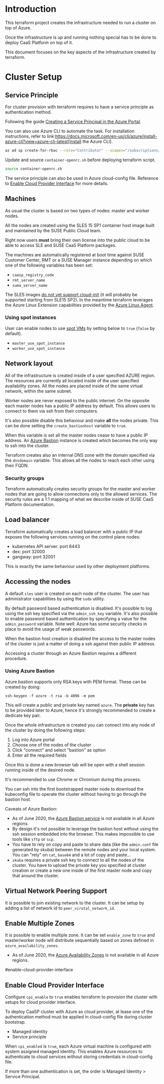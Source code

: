 # Introduction

This terraform project creates the infrastructure needed to run a
cluster on top of Azure.

Once the infrastructure is up and running nothing special has to be done
to deploy CaaS Platform on top of it.

This document focuses on the key aspects of the infrastructure created
by terraform.

# Cluster Setup

## Service Principle

For cluster provision with terraform requires to have a service principle as authentication method.

Following the guide [Creating a Service Principal in the Azure Portal](https://www.terraform.io/docs/providers/azurerm/guides/service_principal_client_secret.html#creating-a-service-principal-in-the-azure-portal).

You can also use Azure CLI to automate the task. For installation instructions, refer to link:https://docs.microsoft.com/en-us/cli/azure/install-azure-cli?view=azure-cli-latest[Install the Azure CLI].
```bash
az ad sp create-for-rbac --role="Contributor" --scopes="/subscriptions/<SUBSCRIPTION_ID>"
```

Update and source `container-openrc.sh` before deploying terraform script.
```bash
source container-openrc.sh
```

The service principle can also be used in Azure cloud-config file. Reference to [Enable Cloud Provider Interface](#enable-cloud-provider-interface) for more details.

## Machines

As usual the cluster is based on two types of nodes: master and worker nodes.

All the nodes are created using the SLES 15 SP1 container host image built
and maintained by the SUSE Public Cloud team.

Right now users **must** bring their own license into the public cloud to be
able to access SLE and SUSE CaaS Platform packages.

The machines are automatically registered at boot time against SUSE Customer
Center, RMT or a SUSE Manager instance depending on which one of the following
variables has been set:

  * `caasp_registry_code`
  * `rmt_server_name`
  * `suma_server_name`

The SLES images [do not yet support cloud-init](https://docs.microsoft.com/en-us/azure/virtual-machines/linux/using-cloud-init)
(it will probably be supported starting from SLE15 SP2). In the meantime
terraform leverages the Azure Linux Extension capabilities provided by
the [Azure Linux Agent](https://docs.microsoft.com/en-us/azure/virtual-machines/extensions/agent-linux).

### Using spot instances

User can enable nodes to use [spot VMs](https://docs.microsoft.com/en-us/azure/virtual-machines/windows/spot-vms) by setting below to `true` (`false` by default).

  * `master_use_spot_instance`
  * `worker_use_spot_instance`

## Network layout

All of the infrastructure is created inside of a user specified AZURE region.
The resources are currently all located inside of the user specified availability
zones. All the nodes are placed inside of the same virtual network, within the same
subnet.

Worker nodes are never exposed to the public internet. On the opposite
each master nodes has a public IP address by default. This allows users to
connect to them via ssh from their computers.

It's also possible disable this behaviour and make **all** the nodes private.
This can be done setting the `create_bastionhost` variable to `true`.

When this variable is set all the master nodes cease to have a public IP address.
An [Azure Bastion](https://docs.microsoft.com/en-us/azure/bastion/bastion-overview)
instance is created which becomes the only way to ssh into the cluster.

Terraform creates also an internal DNS zone with the domain specified via the
`dnsdomain` variable. This allows all the nodes to reach each other using
their FQDN.

### Security groups

Terraform automatically creates security groups for the master and worker nodes
that are going to allow connections only to the allowed services. The security
rules are a 1:1 mapping of what we describe inside of SUSE CaaS Platform
documentation.

## Load balancer

Terraform automatically creates a load balancer with a public IP that exposes
the following services running on the control plane nodes:

  * kubernetes API server: port 6443
  * dex: port 32000
  * gangway: port 32001

This is exactly the same behaviour used by other deployment platforms.

## Accessing the nodes

A default `sles` user is created on each node of the cluster. The user has
administrator capabilities by using the `sudo` utility.

By default password based authentication is disabled. It's possible to log
using the ssh key specified via the `admin_ssh_key` variable.
It's also possible to enable password based authentication by specifying a
value for the `admin_password` variable. Note well: Azure has some security
checks in place to avoid the usage of weak passwords.

When the bastion host creation is disabled the access to the master nodes of
the cluster is just a matter of doing a ssh against their public IP address.

Accessing a cluster through an Azure Bastion requires a different procedure.

### Using Azure Bastion

Azure bastion supports only RSA keys with PEM format. These can be created by
doing:

```
ssh-keygen -f azure -t rsa -b 4096 -m pem
```

This will create a public and private key named `azure`. The **private** key has
to be provided later to Azure, hence it's strongly recommended to create
a dedicate key pair.

Once the whole infrastructure is created you can connect into any node of the
cluster by doing the following steps:

  1. Log into Azure portal
  2. Choose one of the nodes of the cluster
  3. Click "connect" and select "bastion" as option
  4. Enter all the required fields

Once this is done a new browser tab will be open with a shell session running
inside of the desired node.

It's recommended to use Chrome or Chromium during this process.

You can ssh into the first bootstrapped master node to download the kubeconfig 
file to operate the cluster without having to go through the bastion host.

Caveats of Azure Bastion:

  * As of June 2020, the [Azure Bastion service](https://docs.microsoft.com/en-us/azure/bastion/bastion-overview#regions) is not available in all Azure regions.
  * By design it's not possible to leverage the bastion host without using the
    ssh session embedded into the browser. This makes impossible to use tools like
    `sftp` or `scp`.
  * You have to rely on copy and paste to share data (like the `admin.conf` file
    generated by skuba) between the remote nodes and your local system.
    You can "rely" on `cat`, `base64` and a lot of copy and paste...
  * `skuba` requires a private ssh key to connect to all the nodes of the cluster.
    You have to upload the private key you specified at cluster creation
    or create a new one inside of the first master node and copy that
    around the cluster.

## Virtual Network Peering Support

It is possible to join existing network to the cluster.  It can be setup by adding a list of network id to `peer_virutal_network_id`.

## Enable Multiple Zones

It is possible to enable multiple zone.  It can be set `enable_zone` to `true` and master/worker node will distribute sequentially based on zones defined in `azure_availability_zones`.

  * As of June 2020, the [Azure Availability Zones](https://docs.microsoft.com/en-us/azure/availability-zones/az-region) is not available in all Azure regions.

#enable-cloud-provider-interface
## Enable Cloud Provider Interface

Configure `cpi_enable` to `true` enables terraform to provision the cluster with setups for cloud provider interface.

To deploy CaaSP cluster with Azure as cloud provider, at lease one of the authentication method must be applied in cloud-config file during cluster bootstrap.

* Managed identity
* Service principle

When `cpi_enabled` is `true`, each Azure virtual machine is configured with system assigned managed identity. This enables Azure resources to authenticate to cloud services without storing credentials in cloud-config file.

If more than one authentication is set, the order is Managed Identity > Service Principal.
